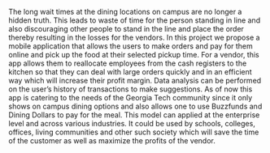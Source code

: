 The long wait times at the dining locations on campus are no longer a hidden truth. This leads to waste of time for the person standing in line and also discouraging other people to stand in the line and place the order thereby resulting in the losses for the vendors. In this project we propose a mobile application that allows the users to make orders and pay for them online and pick up the food at their selected pickup time. For a vendor, this app allows them to reallocate employees from the cash registers to the kitchen so that they can deal with large orders quickly and in an efficient way which will increase their profit margin. Data analysis can be performed on the user’s history of transactions to make suggestions. As of now this app is catering to the needs of the Georgia Tech community since it only shows on campus dining options and also allows one to use Buzzfunds and Dining Dollars to pay for the meal. This model can applied at the enterprise level and across various industries. It could be used by schools, colleges, offices, living communities and other such society which will save the time of the customer as well as maximize the profits of the vendor.
